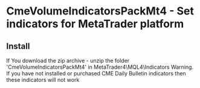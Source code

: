 # CmeVolumeIndicatorsPackMt4 - Set indicators for MetaTrader platform
## Install
If You download the zip archive - unzip the folder 'CmeVolumeIndicatorsPackMt4' in MetaTrader4\MQL4\Indicators
Warning. If you have not installed or purchased CME Daily Bulletin indicators then these indicators will not work